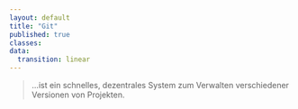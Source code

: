 ```yaml
---
layout: default
title: "Git"
published: true
classes:
data:
  transition: linear
---
```


> ...ist ein schnelles, dezentrales System zum Verwalten verschiedener Versionen von Projekten.
